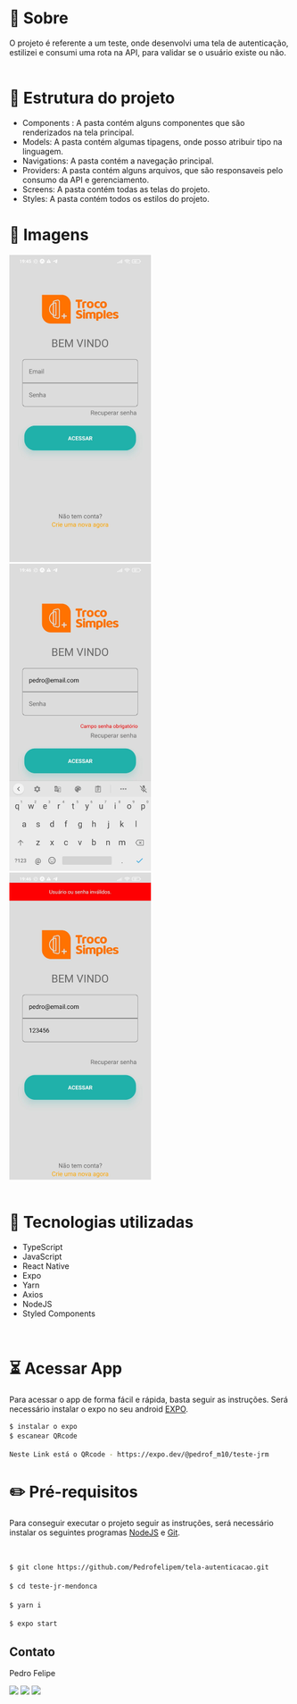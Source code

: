 # 📝 Sobre

O projeto é referente a um teste, onde desenvolvi uma tela de autenticação, estilizei e consumi uma rota na API, para validar se o usuário existe ou não.
</br>
</br>


# 📁 Estrutura do projeto

- Components : A pasta contém alguns componentes que são renderizados na tela principal.
- Models: A pasta contém algumas tipagens, onde posso atribuir tipo na linguagem.
- Navigations: A pasta contém a navegação principal.
- Providers: A pasta contém alguns arquivos, que são responsaveis pelo consumo da API e gerenciamento.
- Screens: A pasta contém todas as telas do projeto.
- Styles: A pasta contém todos os estilos do projeto.

# 🎨 Imagens

<div>
    <img src="./assets/print-01 (1).jpg" alt="Login" height="550px">
    <img src="./assets/print-01 (2).jpg" alt="Cadastro" height="550px">
    <img src="./assets/print-01 (3).jpg" alt="Home" height="550px">
</div>

<br/>


# 🚀 Tecnologias utilizadas

- TypeScript
- JavaScript
- React Native
- Expo
- Yarn
- Axios
- NodeJS
- Styled Components

<br/>

# ⏳ Acessar App 

Para acessar o app de forma fácil e rápida, basta seguir as instruções. Será necessário instalar o expo no seu android [EXPO](https://play.google.com/store/apps/details?id=host.exp.exponent&hl=pt_BR&gl=US).

```bash
$ instalar o expo
$ escanear QRcode 

Neste Link está o QRcode - https://expo.dev/@pedrof_m10/teste-jrm 
```

# ✏️ Pré-requisitos

Para conseguir executar o projeto seguir as instruções, será necessário instalar os seguintes programas [NodeJS](https://nodejs.org/en/) e [Git](https://git-scm.com/).

<br/>

```bash
$ git clone https://github.com/Pedrofelipem/tela-autenticacao.git

$ cd teste-jr-mendonca

$ yarn i

$ expo start
```

## Contato

Pedro Felipe

<div>
  <a href="https://www.linkedin.com/in/pedro-felipe-6184b0159/" target="_blank"><img src="https://img.shields.io/badge/-LinkedIn-%230077B5?style=for-the-badge&logo=linkedin&logoColor=white" target="_blank"></a>
  <a href = "mailto:pedrofelipem.contato@gmail.com"><img src="https://img.shields.io/badge/-Gmail-%23333?style=for-the-badge&logo=gmail&logoColor=white" target="_blank"></a>
  <a href = "https://t.me/Pedrofelipem"><img src="https://img.shields.io/badge/Telegram-2CA5E0?style=for-the-badge&logo=telegram&logoColor=white" target="_blank"></a>
</div>

#
